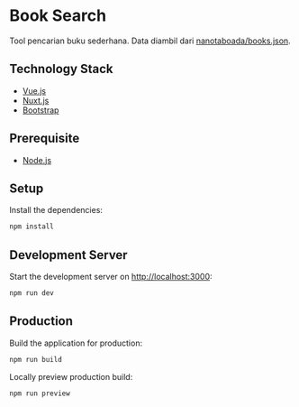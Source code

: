# Book Search

Tool pencarian buku sederhana. Data diambil dari [nanotaboada/books.json](https://gist.githubusercontent.com/nanotaboada/6396437/raw/855dd84436be2c86e192abae2ac605743fc3a127/books.json).

## Technology Stack
- [Vue.js](https://vuejs.org)
- [Nuxt.js](https://nuxt.com)
- [Bootstrap](https://getbootstrap.com/)

## Prerequisite
- [Node.js](https://nodejs.org)

## Setup

Install the dependencies:

```bash
npm install
```

## Development Server

Start the development server on [http://localhost:3000](http://localhost:3000):

```bash
npm run dev
```

## Production

Build the application for production:

```bash
npm run build
```

Locally preview production build:

```bash
npm run preview
```
